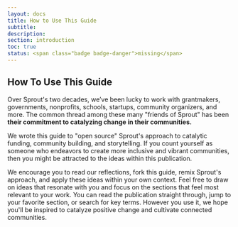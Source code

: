 ```yaml
---
layout: docs
title: How to Use This Guide
subtitle:
description:
section: introduction
toc: true
status: <span class="badge badge-danger">missing</span>
---
```


## How To Use This Guide

Over Sprout's two decades, we’ve been lucky to work with grantmakers, governments, nonprofits, schools, startups, community organizers, and more. The common thread among these many "friends of Sprout" has been **their commitment to catalyzing change in their communities.** 

We wrote this guide to "open source" Sprout's approach to catalytic funding, community building, and storytelling. If you count yourself as someone who endeavors to create more inclusive and vibrant communities, then you might be attracted to the ideas within this publication. 

We encourage you to read our reflections, fork this guide, remix Sprout's approach, and apply these ideas within your own context. Feel free to draw on ideas that resonate with you and focus on the sections that feel most relevant to your work. You can read the publication straight through, jump to your favorite section, or search for key terms. However you use it, we hope you'll be inspired to catalyze positive change and cultivate connected communities.
